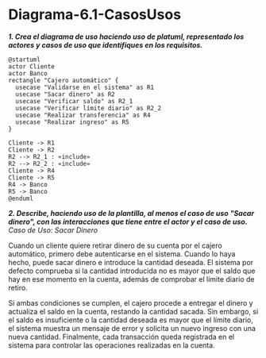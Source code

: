 # Diagrama-6.1-CasosUsos

***1. Crea el diagrama de uso haciendo uso de platuml, representado los actores y casos de uso que identifiques en los requisitos.***
```
@startuml
actor Cliente
actor Banco
rectangle "Cajero automático" {
  usecase "Validarse en el sistema" as R1
  usecase "Sacar dinero" as R2
  usecase "Verificar saldo" as R2_1
  usecase "Verificar límite diario" as R2_2
  usecase "Realizar transferencia" as R4
  usecase "Realizar ingreso" as R5
}

Cliente -> R1
Cliente -> R2
R2 --> R2_1 : «include»
R2 --> R2_2 : «include»
Cliente -> R4
Cliente -> R5
R4 -> Banco
R5 -> Banco
@enduml

```

***2. Describe, haciendo uso de la plantilla, al menos el caso de uso "Sacar dinero", con las interacciones que tiene entre el actor y el caso de uso.***
*Caso de Uso: Sacar Dinero*

Cuando un cliente quiere retirar dinero de su cuenta por el cajero automático, primero debe autenticarse en el sistema. Cuando lo haya hecho, puede sacar dinero e introduce la cantidad deseada. El sistema por defecto comprueba si la cantidad introducida no es mayor que el saldo que hay en ese momento en la cuenta, además de comprobar el límite diario de retiro.

Si ambas condiciones se cumplen, el cajero procede a entregar el dinero y actualiza el saldo en la cuenta, restando la cantidad sacada. Sin embargo, si el saldo es insuficiente o la cantidad deseada es mayor que el límite diario, el sistema muestra un mensaje de error y solicita un nuevo ingreso con una nueva cantidad. Finalmente, cada transacción queda registrada en el sistema para controlar las operaciones realizadas en la cuenta.
